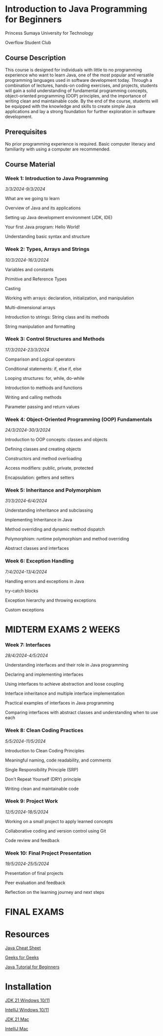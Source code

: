 # Introduction to Java Programming for Beginners
Princess Sumaya University for Technology

Overflow Student Club

## Course Description
This course is designed for individuals with little to no programming experience who want to learn Java, one of the most popular and versatile programming languages used in software development today. Through a combination of lectures, hands-on coding exercises, and projects, students will gain a solid understanding of fundamental programming concepts, object-oriented programming (OOP) principles, and the importance of writing clean and maintainable code. By the end of the course, students will be equipped with the knowledge and skills to create simple Java applications and lay a strong foundation for further exploration in software development.

## Prerequisites
No prior programming experience is required. Basic computer literacy and familiarity with using a computer are recommended.

## Course Material
### Week 1: Introduction to Java Programming 

*3/3/2024-9/3/2024*

What are we going to learn

Overview of Java and its applications

Setting up Java development environment (JDK, IDE)

Your first Java program: Hello World!

Understanding basic syntax and structure

### Week 2: Types, Arrays and Strings 

*10/3/2024-16/3/2024*

Variables and constants

Primitive and Reference Types

Casting

Working with arrays: declaration, initialization, and manipulation

Multi-dimensional arrays

Introduction to strings: String class and its methods

String manipulation and formatting

### Week 3: Control Structures and Methods 

*17/3/2024-23/3/2024*

Comparison and Logical operators

Conditional statements: if, else if, else

Looping structures: for, while, do-while

Introduction to methods and functions

Writing and calling methods

Parameter passing and return values

### Week 4: Object-Oriented Programming (OOP) Fundamentals

*24/3/2024-30/3/2024*

Introduction to OOP concepts: classes and objects

Defining classes and creating objects

Constructors and method overloading

Access modifiers: public, private, protected

Encapsulation: getters and setters

### Week 5: Inheritance and Polymorphism

*31/3/2024-6/4/2024*

Understanding inheritance and subclassing

Implementing Inheritance in Java

Method overriding and dynamic method dispatch

Polymorphism: runtime polymorphism and method overriding

Abstract classes and interfaces

### Week 6: Exception Handling

*7/4/2024-13/4/2024*

Handling errors and exceptions in Java

try-catch blocks

Exception hierarchy and throwing exceptions

Custom exceptions


#    MIDTERM EXAMS 2 WEEKS   


### Week 7: Interfaces

*28/4/2024-4/5/2024*

Understanding interfaces and their role in Java programming

Declaring and implementing interfaces

Using interfaces to achieve abstraction and loose coupling

Interface inheritance and multiple interface implementation

Practical examples of interfaces in Java programming

Comparing interfaces with abstract classes and understanding when to use each

### Week 8: Clean Coding Practices

*5/5/2024-11/5/2024*

Introduction to Clean Coding Principles

Meaningful naming, code readability, and comments

Single Responsibility Principle (SRP)

Don't Repeat Yourself (DRY) principle

Writing clean and maintainable code

### Week 9: Project Work

*12/5/2024-18/5/2024*

Working on a small project to apply learned concepts

Collaborative coding and version control using Git

Code review and feedback

### Week 10: Final Project Presentation

*19/5/2024-25/5/2024*

Presentation of final projects

Peer evaluation and feedback

Reflection on the learning journey and next steps


#        FINAL EXAMS        


# Resources
[Java Cheat Sheet](https://overapi.com/java)

[Geeks for Geeks](https://www.geeksforgeeks.org/java/?ref=lbp)

[Java Tutorial for Beginners](https://www.youtube.com/watch?v=eIrMbAQSU34&t=283s)

# Installation
[JDK 21 Windows 10/11](https://www.youtube.com/watch?v=jPwrWjEwtrw)

[IntelliJ Windows 10/11 ](https://www.youtube.com/watch?v=XlWtdqYNc60)

[JDK 21 Mac](https://www.youtube.com/watch?v=PQk9O03cukQ&t=686s)

[IntelliJ Mac](https://www.youtube.com/watch?v=zCkhAVhuILs)
